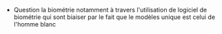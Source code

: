 - Question la biométrie notamment à travers l'utilisation de logiciel de biométrie qui sont biaiser par le fait que le modèles unique est celui de l'homme blanc